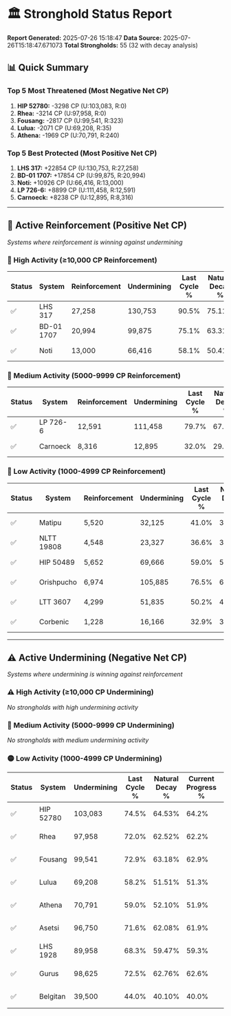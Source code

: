 # 🏛️ Stronghold Status Report

**Report Generated:** 2025-07-26 15:18:47
**Data Source:** 2025-07-26T15:18:47.671073
**Total Strongholds:** 55 (32 with decay analysis)

## 📊 Quick Summary

### Top 5 Most Threatened (Most Negative Net CP)
1. **HIP 52780:** -3298 CP (U:103,083, R:0)
2. **Rhea:** -3214 CP (U:97,958, R:0)
3. **Fousang:** -2817 CP (U:99,541, R:323)
4. **Lulua:** -2071 CP (U:69,208, R:35)
5. **Athena:** -1969 CP (U:70,791, R:240)

### Top 5 Best Protected (Most Positive Net CP)
1. **LHS 317:** +22854 CP (U:130,753, R:27,258)
2. **BD-01 1707:** +17854 CP (U:99,875, R:20,994)
3. **Noti:** +10926 CP (U:66,416, R:13,000)
4. **LP 726-6:** +8899 CP (U:111,458, R:12,591)
5. **Carnoeck:** +8238 CP (U:12,895, R:8,316)


---

## 🔵 Active Reinforcement (Positive Net CP)
*Systems where reinforcement is winning against undermining*

### 🔵 High Activity (≥10,000 CP Reinforcement)

| Status | System | Reinforcement | Undermining | Last Cycle % | Natural Decay % | Current Progress % | Current CP | Net CP | Activity |
|--------|--------|---------------|-------------|--------------|-----------------|-------------------|------------|--------|----------|
| ✅ | LHS 317 | 27,258 | 130,753 | 90.5% | 75.11% | 77.4% | 774,000 | +22854 | 🔵 High Reinforcement |
| ✅ | BD-01 1707 | 20,994 | 99,875 | 75.1% | 63.31% | 65.1% | 650,999 | +17854 | 🔵 High Reinforcement |
| ✅ | Noti | 13,000 | 66,416 | 58.1% | 50.41% | 51.5% | 515,000 | +10926 | 🔵 High Reinforcement |

### 🔵 Medium Activity (5000-9999 CP Reinforcement)

| Status | System | Reinforcement | Undermining | Last Cycle % | Natural Decay % | Current Progress % | Current CP | Net CP | Activity |
|--------|--------|---------------|-------------|--------------|-----------------|-------------------|------------|--------|----------|
| ✅ | LP 726-6 | 12,591 | 111,458 | 79.7% | 67.71% | 68.6% | 686,000 | +8899 | 🔵 Medium Reinforcement |
| ✅ | Carnoeck | 8,316 | 12,895 | 32.0% | 29.88% | 30.7% | 307,000 | +8238 | 🔵 Medium Reinforcement |

### 🔵 Low Activity (1000-4999 CP Reinforcement)

| Status | System | Reinforcement | Undermining | Last Cycle % | Natural Decay % | Current Progress % | Current CP | Net CP | Activity |
|--------|--------|---------------|-------------|--------------|-----------------|-------------------|------------|--------|----------|
| ✅ | Matipu | 5,520 | 32,125 | 41.0% | 37.31% | 37.8% | 377,999 | +4874 | 🔵 Low Reinforcement |
| ✅ | NLTT 19808 | 4,548 | 23,327 | 36.6% | 33.89% | 34.3% | 343,000 | +4109 | 🔵 Low Reinforcement |
| ✅ | HIP 50489 | 5,652 | 69,666 | 59.0% | 51.65% | 52.0% | 520,000 | +3458 | 🔵 Low Reinforcement |
| ✅ | Orishpucho | 6,974 | 105,885 | 76.5% | 65.56% | 65.9% | 659,000 | +3447 | 🔵 Low Reinforcement |
| ✅ | LTT 3607 | 4,299 | 51,835 | 50.2% | 44.74% | 45.0% | 450,000 | +2587 | 🔵 Low Reinforcement |
| ✅ | Corbenic | 1,228 | 16,166 | 32.9% | 31.18% | 31.3% | 313,000 | +1161 | 🔵 Low Reinforcement |


---

## ⚠️ Active Undermining (Negative Net CP)
*Systems where undermining is winning against reinforcement*

### ⚠️ High Activity (≥10,000 CP Undermining)

*No strongholds with high undermining activity*

### 🔶 Medium Activity (5000-9999 CP Undermining)

*No strongholds with medium undermining activity*

### 🟡 Low Activity (1000-4999 CP Undermining)

| Status | System | Undermining | Last Cycle % | Natural Decay % | Current Progress % | Reinforcement | Current CP | Net CP | Activity |
|--------|--------|-------------|--------------|-----------------|-------------------|---------------|------------|--------|----------|
| ✅ | HIP 52780 | 103,083 | 74.5% | 64.53% | 64.2% | 0 | 642,000 | -3298 | 🟡 Low Undermining |
| ✅ | Rhea | 97,958 | 72.0% | 62.52% | 62.2% | 0 | 622,000 | -3214 | 🟡 Low Undermining |
| ✅ | Fousang | 99,541 | 72.9% | 63.18% | 62.9% | 323 | 629,000 | -2817 | 🟡 Low Undermining |
| ✅ | Lulua | 69,208 | 58.2% | 51.51% | 51.3% | 35 | 513,000 | -2071 | 🟡 Low Undermining |
| ✅ | Athena | 70,791 | 59.0% | 52.10% | 51.9% | 240 | 519,000 | -1969 | 🟡 Low Undermining |
| ✅ | Asetsi | 96,750 | 71.6% | 62.08% | 61.9% | 1,276 | 619,000 | -1830 | 🟡 Low Undermining |
| ✅ | LHS 1928 | 89,958 | 68.3% | 59.47% | 59.3% | 1,114 | 593,000 | -1746 | 🟡 Low Undermining |
| ✅ | Gurus | 98,625 | 72.5% | 62.76% | 62.6% | 1,632 | 626,000 | -1640 | 🟡 Low Undermining |
| ✅ | Belgitan | 39,500 | 44.0% | 40.10% | 40.0% | 23 | 400,000 | -1002 | 🟡 Low Undermining |
